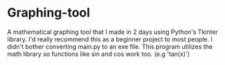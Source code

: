 # Graphing-tool
A mathematical graphing tool that I made in 2 days using Python's Tkinter library. 
I'd really recommend this as a beginner project to most people.
I didn't bother converting main.py to an exe file.
This program utilizes the math library so functions like sin and cos work too. (e.g 'tan(x)')
